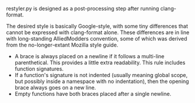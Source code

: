 restyler.py is designed as a post-processing step after running clang-format.

The desired style is basically Google-style, with some tiny differences that cannot be expressed
with clang-format alone. These differences are in line with long-standing AlliedModders convention,
some of which was derived from the no-longer-extant Mozilla style guide.

 - A brace is always placed on a newline if it follows a multi-line parenthetical. This provides a
   little extra readability. This rule includes function signatures.
 - If a function's signature is not indented (usually meaning global scope, but possibly inside a
   namespace with no indentation), then the opening brace always goes on a new line.
 - Empty functions have both braces placed after a single newline.
